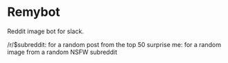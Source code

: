 # Remybot
Reddit image bot for slack.

/r/$subreddit:	 for a random post from the top 50 
surprise me:	 for a random image from a random NSFW subreddit


